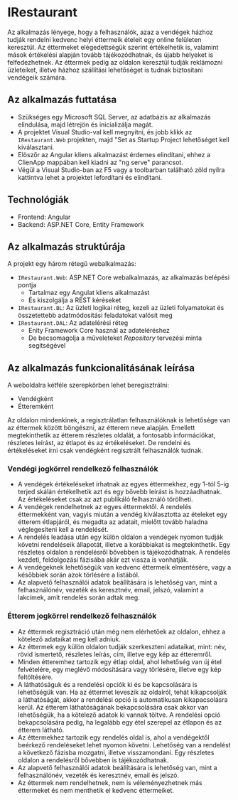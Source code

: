# IRestaurant
Az alkalmazás lényege, hogy a felhasználók, azaz a vendégek házhoz tudják rendelni kedvenc helyi éttermeik ételeit egy online felületen keresztül. Az éttermeket elégedettségük szerint értékelhetik is, valamint mások értékelési alapján tovább tájékozódhatnak, és újabb helyeket is felfedezhetnek. Az éttermek pedig az oldalon keresztül tudják reklámozni üzleteiket, illetve házhoz szállítási lehetőséget is tudnak biztosítani vendégeik számára.

## Az alkalmazás futtatása

- Szükséges egy Microsoft SQL Server, az adatbázis az alkalmazás elindulása, majd létrejön és inicializálja magát.
- A projektet Visual Studio-val kell megnyitni, és jobb klikk az `IRestaurant.Web` projekten, majd "Set as Startup Project lehetőséget kell kiválasztani.
- Elöszőr az Angular kliens alkalmazást érdemes elindítani, ehhez a ClienApp mappában kell kiadni az "ng serve" parancsot.
- Végül a Visual Studio-ban az F5 vagy a toolbarban található zöld nyílra kattintva lehet a projektet lefordítani és elindítani.

## Technológiák
- Frontend: Angular
- Backend: ASP.NET Core, Entity Framework

## Az alkalmazás struktúrája

A projekt egy három rétegű webalkalmazás:

- `IRestaurant.Web`: ASP.NET Core webalkalmazás, az alkalmazás belépési pontja
  - Tartalmaz egy Angulat kliens alkalmazást
  - És kiszolgálja a REST kéréseket
- `IRestaurant.BL`: Az üzleti logikai réteg, kezeli az üzleti folyamatokat és összetettebb adatmódosítási feladatokat valósít meg
- `IRestaurant.DAL`: Az adatelérési réteg
  - Enity Framework Core használ az adateléréshez
  - De becsomagolja a műveleteket _Repository_ tervezési minta segítségével
 
## Az alkalmazás funkcionalitásának leírása

A weboldalra kétféle szerepkörben lehet beregisztrálni:
- Vendégként
- Étteremként

Az oldalon mindenkinek, a regisztrálatlan felhasználóknak is lehetősége van az éttermek között böngészni, az étterem neve alapján. Emellett megtekinthetik az étterem részletes oldalát, a fontosabb információkat, részletes leírást, az étlapot és az értékeléseket. De rendelni és értékeléseket írni csak vendégként regisztrált felhasználók tudnak.

### Vendégi jogkörrel rendelkező felhasználók

- A vendégek értékeléseket írhatnak az egyes éttermekhez, egy 1-tól 5-ig terjed skálán értékelhetik azt és egy bővebb leírást is hozzáadhatnak. Az értékeléseket csak az azt  publikáló felhasználó törölheti.
- A vendégek rendelhetnek az egyes éttermektől. A rendelés éttermekként van, vagyis miután a vendég kiválasztotta az ételeket egy étterem étlapjáról, és megadta az adatait, mielőtt tovább haladna véglegesíteni kell a rendelését.
- A rendelés leadása után egy külön oldalon a vendégek nyomon tudják követni rendeléseik állapotát, illetve a korábbiakat is megtekinthetik. Egy részletes oldalon a rendelésről bővebben is tájékozódhatnak. A rendelés kezdeti, feldolgozási fázisába akár ezt vissza is vonhatják.
- A vendégeknek lehetőségük van kedvenc éttermeik elmentésére, vagy a későbbiek során azok törlésére a listából.
- Az alapvető felhasználói adatok beállítására is lehetőség van, mint a felhasználónév, vezeték és keresztnév, email, jelszó, valamint a lakcímek, amit rendelés során adtak meg.

### Étterem jogkörrel rendelkező felhasználók

- Az éttermek regisztráció után még nem elérhetőek az oldalon, ehhez a kötelező adataikat meg kell adniuk.
- Az éttermek egy külön oldalon tudják szerkeszteni adataikat, mint: név, rövid ismertető, részletes leírás, cím, illetve egy kép az étteremről.
- Minden étteremhez tartozik egy étlap oldal, ahol lehetőség van új étel felvételére, egy meglévő módosítására vagy törlésére, illetve egy kép feltöltésére.
- A láthatóságuk és a rendelési opciók ki és be kapcsolására is lehetőségük van. Ha az éttermet leveszik az oldalról, tehát kikapcsolják a láthatóságát, akkor a rendelési opció is automatikusan kikapacsolásra kerül. Az étterem láthatóságának bekapcsolására csak akkor van lehetőségük, ha a kötelező adatok ki vannak töltve. A rendelési opció bekapcsolására pedig, ha legalább egy étel szerepel az étlapon és az étterem látható.
- Az éttermekhez tartozik egy rendelés oldal is, ahol a vendégektől beérkező rendeléseket lehet nyomon követni. Lehetőség van a rendelést a következő fázisba mozgatni, illetve visszamondani. Egy részletes oldalon a rendelésről bővebben is tájékozódhatnak.
- Az alapvető felhasználói adatok beállítására is lehetőség van, mint a felhasználónév, vezeték és keresztnév, email és jelszó.
- Az éttermek nem rendelhetnek, nem is véleményezhetnek más éttermeket és nem menthetik el kedvenc éttermeiket.
